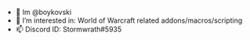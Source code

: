 - 👋 Im @boykovski
- 👀 I’m interested in: World of Warcraft related addons/macros/scripting
- 📫 Discord ID: Stormwrath#5935


<!---
boykovski/boykovski is a ✨ special ✨ repository because its `README.md` (this file) appears on your GitHub profile.
You can click the Preview link to take a look at your changes.
--->
